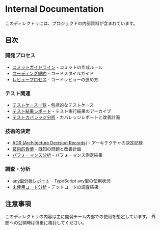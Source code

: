 # Internal Documentation

このディレクトリには、プロジェクトの内部資料が含まれています。

## 目次

### 開発プロセス
- [コミットガイドライン](commit-guidelines.md) - コミットの作成ルール
- [コーディング規約](coding-standards.md) - コードスタイルガイド
- [レビュープロセス](review-process.md) - コードレビューの進め方

### テスト関連
- [テストケース一覧](test-cases.md) - 包括的なテストケース
- [テスト結果レポート](test-results/) - テスト実行結果のアーカイブ
- [テストカバレッジ分析](test-coverage/) - カバレッジレポートと改善計画

### 技術的決定
- [ADR (Architecture Decision Records)](adr/) - アーキテクチャの決定記録
- [技術的負債](technical-debt.md) - 既知の問題と改善計画
- [パフォーマンス分析](performance/) - パフォーマンス測定結果

### 調査・分析
- [any型分析レポート](any-type-analysis.md) - TypeScript any型の使用状況
- [未使用コード分析](dead-code-analysis.md) - デッドコードの調査結果

## 注意事項

このディレクトリの内容は主に開発チーム内部での使用を想定しています。
外部への公開時は慎重に検討してください。
